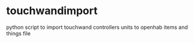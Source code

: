 # touchwandimport
python script to import touchwand controllers units to openhab items and things file
